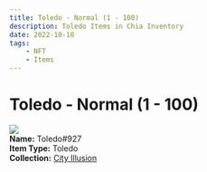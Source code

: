 ```yaml
---
title: Toledo - Normal (1 - 100)
description: Toledo Items in Chia Inventory
date: 2022-10-10
tags:
    - NFT
    - Items
---
```


# Toledo - Normal (1 - 100)
<div class="item_thumbnail">
<img loading="lazy" src="https://xddo2wpuy3sijy3qg3lwypdye5mk4kiz3rfyxmga55jwujmqdcrq.arweave.net/uMbtWfTG5ITjcDbXbDx4J1iuKRncS4uwwO9TaiWQGKM"><br/>
<div><strong>Name:</strong> Toledo#927</div>
<div><strong>Item Type:</strong> Toledo</div>
<div><strong>Collection:</strong> <a href="https://www.spacescan.io/xch/nft/collection/col1lend2dcn558km4wcwta4xnkfv3xpcmlp9kyt0m909emvfxechlyqdl5ndg">City Illusion</a></div>
</div>

